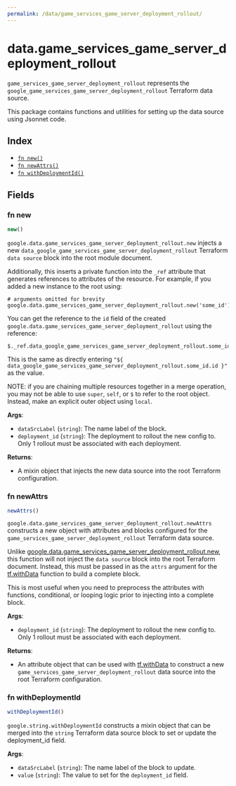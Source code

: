```yaml
---
permalink: /data/game_services_game_server_deployment_rollout/
---
```


# data.game_services_game_server_deployment_rollout

`game_services_game_server_deployment_rollout` represents the `google_game_services_game_server_deployment_rollout` Terraform data source.



This package contains functions and utilities for setting up the data source using Jsonnet code.


## Index

* [`fn new()`](#fn-new)
* [`fn newAttrs()`](#fn-newattrs)
* [`fn withDeploymentId()`](#fn-withdeploymentid)

## Fields

### fn new

```ts
new()
```


`google.data.game_services_game_server_deployment_rollout.new` injects a new `data_google_game_services_game_server_deployment_rollout` Terraform `data source`
block into the root module document.

Additionally, this inserts a private function into the `_ref` attribute that generates references to attributes of the
resource. For example, if you added a new instance to the root using:

    # arguments omitted for brevity
    google.data.game_services_game_server_deployment_rollout.new('some_id')

You can get the reference to the `id` field of the created `google.data.game_services_game_server_deployment_rollout` using the reference:

    $._ref.data_google_game_services_game_server_deployment_rollout.some_id.get('id')

This is the same as directly entering `"${ data_google_game_services_game_server_deployment_rollout.some_id.id }"` as the value.

NOTE: if you are chaining multiple resources together in a merge operation, you may not be able to use `super`, `self`,
or `$` to refer to the root object. Instead, make an explicit outer object using `local`.

**Args**:
  - `dataSrcLabel` (`string`): The name label of the block.
  - `deployment_id` (`string`): The deployment to rollout the new config to. Only 1 rollout must be associated with each deployment.

**Returns**:
- A mixin object that injects the new data source into the root Terraform configuration.


### fn newAttrs

```ts
newAttrs()
```


`google.data.game_services_game_server_deployment_rollout.newAttrs` constructs a new object with attributes and blocks configured for the `game_services_game_server_deployment_rollout`
Terraform data source.

Unlike [google.data.game_services_game_server_deployment_rollout.new](#fn-new), this function will not inject the `data source`
block into the root Terraform document. Instead, this must be passed in as the `attrs` argument for the
[tf.withData](https://github.com/tf-libsonnet/core/tree/main/docs#fn-withdata) function to build a complete block.

This is most useful when you need to preprocess the attributes with functions, conditional, or looping logic prior to
injecting into a complete block.

**Args**:
  - `deployment_id` (`string`): The deployment to rollout the new config to. Only 1 rollout must be associated with each deployment.

**Returns**:
  - An attribute object that can be used with [tf.withData](https://github.com/tf-libsonnet/core/tree/main/docs#fn-withdata) to construct a new `game_services_game_server_deployment_rollout` data source into the root Terraform configuration.


### fn withDeploymentId

```ts
withDeploymentId()
```

`google.string.withDeploymentId` constructs a mixin object that can be merged into the `string`
Terraform data source block to set or update the deployment_id field.



**Args**:
  - `dataSrcLabel` (`string`): The name label of the block to update.
  - `value` (`string`): The value to set for the `deployment_id` field.
